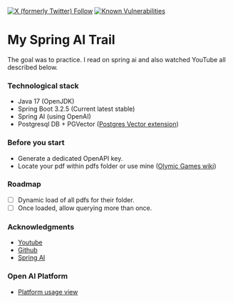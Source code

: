 [![X (formerly Twitter) Follow](https://img.shields.io/twitter/follow/dorbendov)](https://twitter.com/intent/follow?screen_name=dorbendov)
[![Known Vulnerabilities](https://snyk.io/test/github/doribd/ai/badge.svg)](https://snyk.io/test/github/doribd/ai)

# My Spring AI Trail
The goal was to practice. I read on spring ai and also watched YouTube all described below.

### Technological stack
* Java 17 (OpenJDK)
* Spring Boot 3.2.5 (Current latest stable)
* Spring AI (using OpenAI)
* Postgresql DB + PGVector ([Postgres Vector extension](https://www.postgresql.org/about/news/pgvector-050-released-2700/))

### Before you start
* Generate a dedicated OpenAPI key.
* Locate your pdf within pdfs folder or use mine ([Olymic Games wiki](https://en.wikipedia.org/wiki/Olympic_Games))  

### Roadmap
- [ ] Dynamic load of all pdfs for their folder.
- [ ] Once loaded, allow querying more than once. 

### Acknowledgments

* [Youtube](https://www.youtube.com/watch?v=aNKDoiOUo9M)
* [Github](https://github.com/spring-tips/llm-rag-with-spring-ai)
* [Spring AI](https://spring.io/projects/spring-ai)

### Open AI Platform

* [Platform usage view](https://platform.openai.com/usage)

